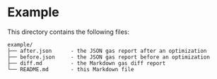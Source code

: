 # Example

This directory contains the following files:

```
example/
├── after.json      - the JSON gas report after an optimization
├── before.json     - the JSON gas report before an optimization
├── diff.md         - the Markdown gas diff report
└── README.md       - this Markdown file
```
